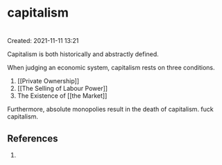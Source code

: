 # capitalism
#
Created: 2021-11-11 13:21

Capitalism is both historically and abstractly defined.

When judging an economic system, capitalism rests on three conditions.

1. [[Private Ownership]] 
2. [[The Selling of Labour Power]]
3. The Existence of [[the Market]]

Furthermore, absolute monopolies result in the death of capitalism. 
fuck capitalism.

## References
1. 